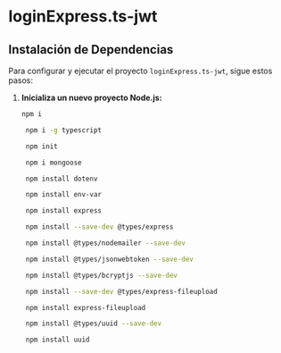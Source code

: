 # loginExpress.ts-jwt

## Instalación de Dependencias

Para configurar y ejecutar el proyecto `loginExpress.ts-jwt`, sigue estos pasos:

1. **Inicializa un nuevo proyecto Node.js:**
   ```bash
   npm i

    npm i -g typescript

    npm init

    npm i mongoose

    npm install dotenv

    npm install env-var

    npm install express

    npm install --save-dev @types/express

    npm install @types/nodemailer --save-dev

    npm install @types/jsonwebtoken --save-dev

    npm install @types/bcryptjs --save-dev

    npm install --save-dev @types/express-fileupload

    npm install express-fileupload

    npm install @types/uuid --save-dev

    npm install uuid
```